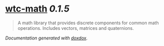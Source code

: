 # [wtc-math](https://github.com/wethegit/wtc-math#readme) *0.1.5*

> A math library that provides discrete components for common math operations. Includes vectors, matrices and quaternions.


*Documentation generated with [doxdox](https://github.com/neogeek/doxdox).*
